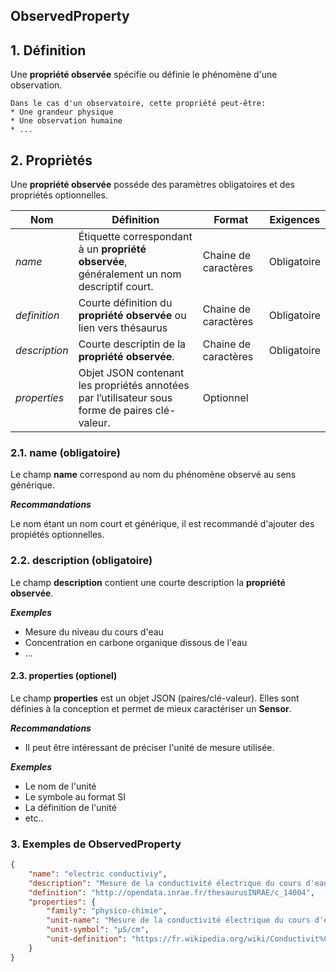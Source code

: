 ## ObservedProperty  

## **1. Définition** 
Une **propriété observée** spécifie ou définie le phénomène d'une observation.

```{tip}
Dans le cas d'un observatoire, cette propriété peut-être:
* Une grandeur physique
* Une observation humaine
* ...
```

## **2. Propriètés**  
Une **propriété observée** posséde des paramètres obligatoires et des propriétés optionnelles.

|  Nom |  Définition | Format | Exigences |
|---|---|---|---|
| *name* | Étiquette correspondant à un **propriété observée**, généralement un nom descriptif court.| Chaine de caractères  | Obligatoire |
| *definition* | Courte définition du **propriété observée** ou lien vers thésaurus | Chaine de caractères  | Obligatoire |
| *description*  | Courte descriptin de la **propriété observée**.| Chaine de caractères  | Obligatoire |
| *properties* | Objet JSON contenant les propriétés annotées par l’utilisateur sous forme de paires clé-valeur. | Optionnel |

### **2.1. name** (obligatoire) 
Le champ **name** correspond au nom du phénomène observé au sens générique.

***Recommandations***  

Le nom étant un nom court et générique, il est recommandé d'ajouter des propiétés optionnelles. 


### **2.2. description** (obligatoire)  

Le champ **description** contient une courte description la **propriété observée**.


***Exemples***  

* Mesure du niveau du cours d'eau
* Concentration en carbone organique dissous de l'eau
* ...

#### **2.3. properties** (optionel)  

Le champ **properties** est un objet JSON (paires/clé-valeur). Elles sont définies à la conception et permet de mieux caractériser un **Sensor**.  

***Recommandations***

* Il peut être intéressant de préciser l'unité de mesure utilisée.

***Exemples***  

* Le nom de l'unité
* Le symbole au format SI
* La définition de l'unité
* etc..

### **3. Exemples de ObservedProperty**   

```json
{
    "name": "electric conductiviy",
    "description": "Mesure de la conductivité électrique du cours d'eau",
    "definition": "http://opendata.inrae.fr/thesaurusINRAE/c_14004",
    "properties": {
        "family": "physico-chimie",
        "unit-name": "Mesure de la conductivité électrique du cours d'eau",
        "unit-symbol": "µS/cm",
        "unit-definition": "https://fr.wikipedia.org/wiki/Conductivit%C3%A9_%C3%A9lectrique"
    }
}
```
